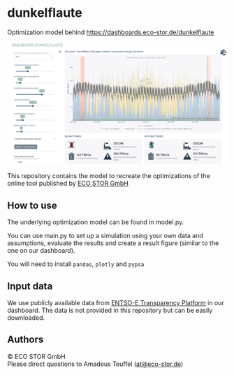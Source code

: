 # dunkelflaute
Optimization model behind https://dashboards.eco-stor.de/dunkelflaute  

![Screenshot of the Dunkelflaute Dashboard](dunkelflaute_dashboard_screenshot.png)




This repository contains the model to recreate the optimizations of the online tool published by [ECO STOR GmbH](https://eco-stor.de)

## How to use
The underlying optimization model can be found in model.py.  

You can use main.py to set up a simulation using your own data and assumptions, evaluate the results and create a result figure (similar to the one on our dashboard).

You will need to install `pandas`, `plotly` and `pypsa`

## Input data
We use publicly available data from [ENTSO-E Transparency Platform](https://transparency.entsoe.eu/) in our dashboard. The data is not provided in this repository but can be easily downloaded.

## Authors
&copy; ECO STOR GmbH  
Please direct questions to Amadeus Teuffel (at@eco-stor.de)
